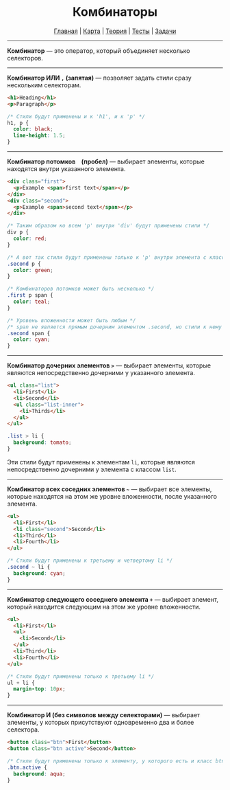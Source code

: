 <div align="center">

# Комбинаторы

[Главная](https://github.com/dollaween/junior-roadmap/)
|
[Карта](/roadmap/README.md)
|
[Теория](/theory/README.md)
|
[Тесты](/tests/README.md)
|
[Задачи](/tasks/README.md)

</div>

---

**Комбинатор** — это оператор, который объединяет несколько селекторов.

---

**Комбинатор ИЛИ `,` (запятая)** — позволяет задать стили сразу нескольким селекторам.

```html
<h1>Heading</h1>
<p>Paragraph</p>
```

```css
/* Стили будут применены и к 'h1', и к 'p' */
h1, p {
  color: black;
  line-height: 1.5;
}
```

---

**Комбинатор потомков ` ` (пробел)** — выбирает элементы, которые находятся внутри указанного элемента.

```html
<div class="first">
  <p>Example <span>first text</span></p>
</div>
<div class="second">
  <p>Example <span>second text</span></p>
</div>
```

```css
/* Таким образом ко всем 'p' внутри 'div' будут применены стили */
div p {
  color: red;
}
```

```css
/* А вот так стили будут применены только к 'p' внутри элемента с классом second */
.second p {
  color: green;
}
```

```css
/* Комбинаторов потомков может быть несколько */
.first p span {
  color: teal;
}
```

```css
/* Уровень вложенности может быть любым */
/* span не является прямым дочерним элементом .second, но стили к нему все равно будут применены */
.second span {
  color: cyan;
}
```

---

**Комбинатор дочерних элементов `>`** — выбирает элементы, которые являются непосредственно дочерними у указанного элемента.

```html
<ul class="list">
  <li>First</li>
  <li>Second</li>
  <ul class="list-inner">
    <li>Thirds</li>
  </ul>
</ul>
```

```css
.list > li {
  background: tomato;
}
```

Эти стили будут применены к элементам `li`, которые являются непосредственно дочерними у элемента с классом `list`.

---

**Комбинатор всех соседних элементов `~`** — выбирает все элементы, которые находятся на этом же уровне вложенности, после указанного элемента.

```html
<ul>
  <li>First</li>
  <li class="second">Second</li>
  <li>Third</li>
  <li>Fourth</li>
</ul>
```

```css
/* Стили будут применены к третьему и четвертому li */
.second ~ li {
  background: cyan;
}
```

---

**Комбинатор следующего соседнего элемента `+`** — выбирает элемент, который находится следующим на этом же уровне вложенности.

```html
<ul>
  <li>First</li>
  <ul>
    <li>Second</li>
  </ul>
  <li>Third</li>
  <li>Fourth</li>
</ul>
```

```css
/* Стили будут применены только к третьему li */
ul + li {
  margin-top: 10px;
}
```

---

**Комбинатор И (без символов между селекторами)** — выбирает элементы, у которых присутствуют одновременно два и более селектора.

```html
<button class="btn">First</button>
<button class="btn active">Second</button>
```

```css
/* Стили будут применены только к элементу, у которого есть и класс btn, и класс active */
.btn.active {
  background: aqua;
}
```






